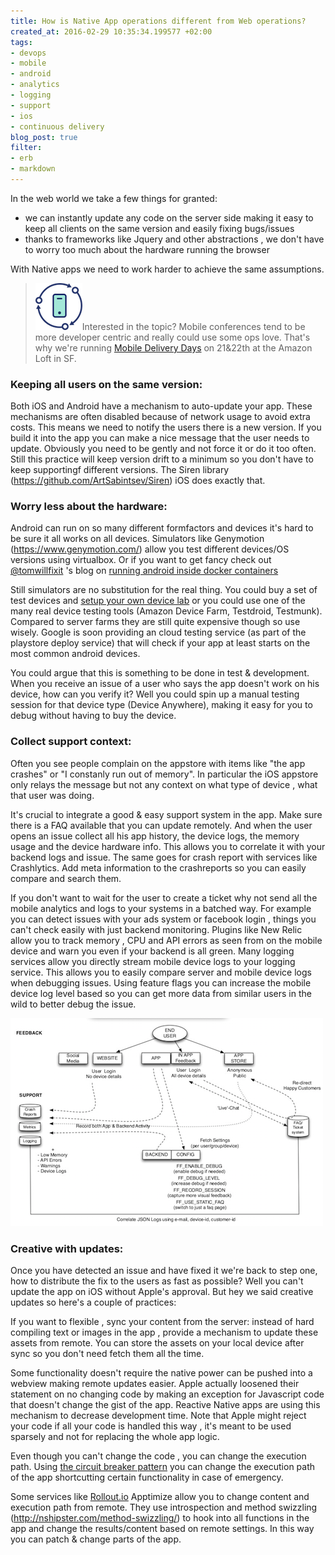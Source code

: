 ```yaml
---
title: How is Native App operations different from Web operations?
created_at: 2016-02-29 10:35:34.199577 +02:00
tags:
- devops
- mobile
- android
- analytics
- logging
- support
- ios
- continuous delivery
blog_post: true
filter:
- erb
- markdown
---
```

In the web world we take a few things for granted:

- we can instantly update any code on the server side making it easy to keep all clients on the same version and easily fixing bugs/issues
- thanks to frameworks like Jquery and other abstractions , we don't have to worry too much about the hardware running the browser

With Native apps we need to work harder to achieve the same assumptions.

> <a href="http://mobiledeliverydays.org"><img src="mobiledeliverydays-logo.png"></a>Interested in the topic? Mobile conferences tend to be more developer centric and really could use some ops love. That's why we're running [Mobile Delivery Days](http://mobiledeliverydays.org) on 21&22th at the Amazon Loft in SF. 

### Keeping all users on the same version:
Both iOS and Android have a mechanism to auto-update your app. These mechanisms are often disabled because of network usage to avoid extra costs. This means we need to notify the users there is a new version. If you build it into the app you can make a nice message that the user needs to update. Obviously you need to be gently and not force it or do it too often. Still this practice will keep version drift to a minimum so you don't have to keep supportingf different versions. The Siren library (https://github.com/ArtSabintsev/Siren) iOS does exactly that.

### Worry less about the hardware:
Android can run on so many different formfactors and devices it's hard to be sure it all works on all devices. Simulators like Genymotion (https://www.genymotion.com/) allow you test different devices/OS versions using virtualbox. Or if you want to get fancy check out [@tomwillfixit](http://twitter.com/tomwillfixit) 's blog on [running android inside docker containers](http://thshaw.blogspot.be/2015/07/running-android-apps-in-docker-using.html)

Still simulators are no substitution for the real thing. You could buy a set of test devices and [setup your own device lab](https://codeascraft.com/2013/08/09/mobile-device-lab/) or you could use one of the many real device testing tools (Amazon Device Farm, Testdroid, Testmunk). Compared to server farms they are still quite expensive though so use wisely. Google is soon providing an cloud testing service (as part of the playstore deploy service) that will check if your app at least starts on the most common android devices.

You could argue that this is something to be done in test & development. When you receive an issue of a user who says the app doesn't work on his device, how can you verify it? Well you could spin up a manual testing session for that device type (Device Anywhere), making it easy for you to debug without having to buy the device.

### Collect support context:
Often you see people complain on the appstore with items like "the app crashes" or "I constanly run out of memory". In particular the iOS appstore only relays the message but not any context on what type of device , what that user was doing.

It's crucial to integrate a good & easy support system in the app. Make sure there is a FAQ available that you can update remotely. And when the user opens an issue collect all his app history, the device logs, the memory usage and the device hardware info. This allows you to correlate it with your backend logs and issue. The same goes for crash report with services like Crashlytics. Add meta information to the crashreports so you can easily compare and search them.

If you don't want to wait for the user to create a ticket why not send all the mobile analytics and logs to your systems in a batched way. For example you can detect issues with your ads system or facebook login , things you can't check easily with just backend monitoring. Plugins like New Relic allow you to track memory , CPU and API errors as seen from on the mobile device and warn you even if your backend is all green. Many  logging services allow you directly stream mobile device logs to your logging service. This allows you to easily compare server and mobile device logs when debugging issues. Using feature flags you can increase the mobile device log level based so you can get more data from similar users in the wild to better debug the issue.

<img src="native-apps-support-workflow.png">

### Creative with updates:
Once you have detected an issue and have fixed it we're back to step one, how to distribute the fix to the users as fast as possible?
Well you can't update the app on iOS without Apple's approval. But hey we said creative updates so here's a couple of practices:

If you want to flexible , sync your content from the server: instead of hard compiling text or images in the app , provide a mechanism to update these assets from remote. You can store the assets on your local device after sync so you don't need fetch them all the time.

Some functionality doesn't require the native power can be pushed into a webview making remote updates easier. Apple actually loosened their statement on no changing code by making an exception for Javascript code that doesn't change the gist of the app. Reactive Native apps are using this mechanism to decrease development time. Note that Apple might reject your code if all your code is handled this way , it's meant to be used sparsely and not for replacing the whole app logic.

Even though you can't change the code , you can change the execution path. Using [the circuit breaker pattern](http://martinfowler.com/bliki/CircuitBreaker.html) you can change the execution path of the app shortcutting certain functionality in case of emergency.

Some services like [Rollout.io](http://rollout.io)  Apptimize allow you to change content and execution path from remote. They use introspection and method swizzling (http://nshipster.com/method-swizzling/)  to hook into all functions in the app and change the results/content based on remote settings. In this way you can patch & change parts of the app.
